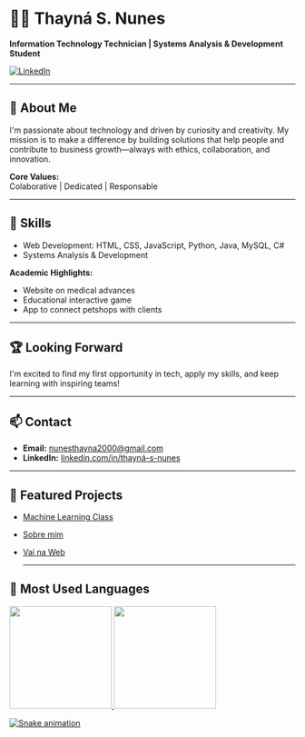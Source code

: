 # 👩‍💻 Thayná S. Nunes

**Information Technology Technician | Systems Analysis & Development Student**

[![LinkedIn](https://img.shields.io/badge/-Thayná%20S.%20Nunes-blue?style=flat-square&logo=Linkedin&logoColor=white&link=https://www.linkedin.com/in/thayn%C3%A1-s-nunes/)](https://www.linkedin.com/in/thayn%C3%A1-s-nunes/)

---

## 🌟 About Me

I'm passionate about technology and driven by curiosity and creativity. My mission is to make a difference by building solutions that help people and contribute to business growth—always with ethics, collaboration, and innovation.

**Core Values:**  
Colaborative | Dedicated | Responsable

---

## 🚀 Skills

- Web Development: HTML, CSS, JavaScript, Python, Java, MySQL, C#
- Systems Analysis & Development

**Academic Highlights:**  
- Website on medical advances  
- Educational interactive game  
- App to connect petshops with clients

---

## 🏆 Looking Forward

I'm excited to find my first opportunity in tech, apply my skills, and keep learning with inspiring teams!

---

## 📫 Contact

- **Email:** [nunesthayna2000@gmail.com](https://mail.google.com/mail/?view=cm&fs=1&to=nunesthayna2000@gmail.com)
- **LinkedIn:** [linkedin.com/in/thayná-s-nunes](https://www.linkedin.com/in/thayn%C3%A1-s-nunes/)

---

## 📌 Featured Projects

- [Machine Learning Class](https://github.com/thaysnuns/machine-learning-class)
- [Sobre mim](https://github.com/thaysnuns/Sobremim)
- [Vai na Web](https://github.com/thaysnuns/VainaWeb)

  ---

## 📌 Most Used Languages
<div>
<a href="https://github.com/thaysnuns">
<img loading="lazy" height="180em" src="https://github-readme-stats.vercel.app/api/top-langs/?thaysnuns&layout=compact&langs_count=7&theme=dracula"/>
<img loading="lazy" height="180em" src="https://github-readme-stats.vercel.app/api?thaysnuns&show_icons=true&theme=dracula&include_all_commits=true&count_private=true"/>
</div>


![Snake animation](https://github.com/thaysnuns/thaysnuns/blob/output/github-contribution-grid-snake.svg)

